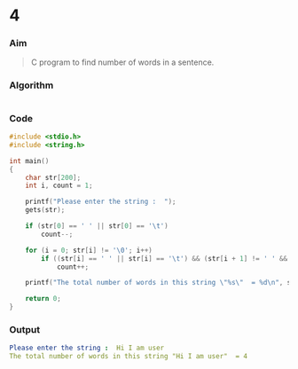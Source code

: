 # 4

### Aim

> C program to find number of words in a sentence.

### Algorithm

```yml

```

### Code

```c
#include <stdio.h>
#include <string.h>

int main()
{
    char str[200];
    int i, count = 1;

    printf("Please enter the string :  ");
    gets(str);

    if (str[0] == ' ' || str[0] == '\t')
        count--;

    for (i = 0; str[i] != '\0'; i++)
        if ((str[i] == ' ' || str[i] == '\t') && (str[i + 1] != ' ' && str[i + 1] != '\t') && str[i + 1] != '\0')
            count++;

    printf("The total number of words in this string \"%s\"  = %d\n", str, count);

    return 0;
}
```

### Output

```yml
Please enter the string :  Hi I am user  
The total number of words in this string "Hi I am user"  = 4
```